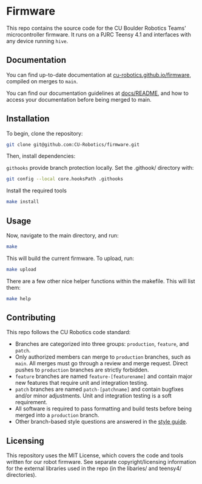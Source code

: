 # Firmware 
This repo contains the source code for the CU Boulder Robotics Teams' microcontroller firmware. It runs on a PJRC Teensy 4.1 and interfaces with any device running `hive`.

## Documentation
You can find up-to-date documentation at [cu-robotics.github.io/firmware](cu-robotics.github.io/firmware/), compiled on merges to `main`.

You can find our documentation guidelines at [docs/README](docs/README.md), and how to access your documentation before being merged to main.

## Installation
To begin, clone the repository:
```bash
git clone git@github.com:CU-Robotics/firmware.git
```

Then, install dependencies:

`githooks` provide branch protection locally. Set the .githook/ directory with:
```bash
git config --local core.hooksPath .githooks
```

Install the required tools
```bash
make install
```

## Usage

Now, navigate to the main directory, and run:

```bash
make
```

This will build the current firmware. To upload, run:

```bash
make upload
```

There are a few other nice helper functions within the makefile. This will list them:

```bash
make help
```


## Contributing
This repo follows the CU Robotics code standard:
- Branches are categorized into three groups: `production`, `feature`, and `patch`.
- Only authorized members can merge to `production` branches, such as `main`. All merges must go through a review and merge request. Direct pushes to `production` branches are strictly forbidden.
- `feature` branches are named `feature-[featurename]` and contain major new features that require unit and integration testing.
- `patch` branches are named `patch-[patchname]` and contain bugfixes and/or minor adjustments. Unit and integration testing is a soft requirement.
- All software is required to pass formatting and build tests before being merged into a `production` branch.
- Other branch-based style questions are answered in the [style guide](docs/README.md).

## Licensing
This repository uses the MIT License, which covers the code and tools written for our robot firmware. See separate copyright/licensing information for the external libraries used in the repo (in the libaries/ and teensy4/ directories).
